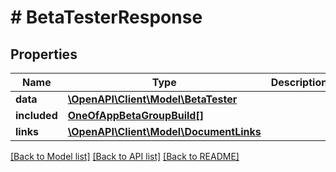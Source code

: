 # # BetaTesterResponse

## Properties

Name | Type | Description | Notes
------------ | ------------- | ------------- | -------------
**data** | [**\OpenAPI\Client\Model\BetaTester**](BetaTester.md) |  | 
**included** | [**OneOfAppBetaGroupBuild[]**](OneOfAppBetaGroupBuild.md) |  | [optional] 
**links** | [**\OpenAPI\Client\Model\DocumentLinks**](DocumentLinks.md) |  | 

[[Back to Model list]](../../README.md#documentation-for-models) [[Back to API list]](../../README.md#documentation-for-api-endpoints) [[Back to README]](../../README.md)


